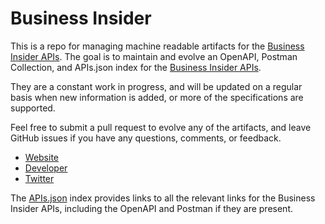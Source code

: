 # Business InsiderThis is a repo for managing machine readable artifacts for the [Business Insider APIs](http://www.businessinsider.com/). The goal is to maintain and evolve an OpenAPI, Postman Collection, and APIs.json index for the [Business Insider APIs](http://www.businessinsider.com/).They are a constant work in progress, and will be updated on a regular basis when new information is added, or more of the specifications are supported.Feel free to submit a pull request to evolve any of the artifacts, and leave GitHub issues if you have any questions, comments, or feedback.- [Website](http://www.businessinsider.com/)- [Developer](http://www.businessinsider.com/)- [Twitter](https://twitter.com/businessinsider)The [APIs.json](https://github.com/api-evangelist/business-insider/blob/master/apis.json) index provides links to all the relevant links for the Business Insider APIs, including the OpenAPI and Postman if they are present.